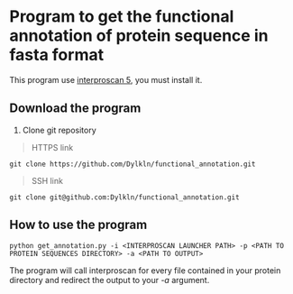# Program to get the functional annotation of protein sequence in fasta format

This program use [interproscan 5](https://interproscan-docs.readthedocs.io/en/latest/Introduction.html), you must install it.

## Download the program

1. Clone git repository

> HTTPS link

```
git clone https://github.com/Dylkln/functional_annotation.git
```

> SSH link

```
git clone git@github.com:Dylkln/functional_annotation.git
```

## How to use the program

```
python get_annotation.py -i <INTERPROSCAN LAUNCHER PATH> -p <PATH TO PROTEIN SEQUENCES DIRECTORY> -a <PATH TO OUTPUT>
```
The program will call interproscan for every file contained in your protein directory and redirect the output to your *-a* argument.
